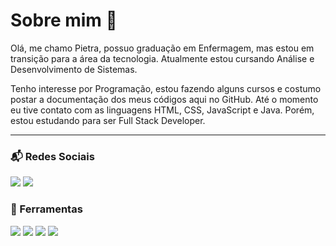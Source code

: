 # Sobre mim 👋

Olá, me chamo Pietra, possuo graduação em Enfermagem, mas estou em transição para a área da tecnologia. Atualmente estou cursando Análise e Desenvolvimento de Sistemas. 

Tenho interesse por Programação, estou fazendo alguns cursos e costumo postar a documentação dos meus códigos aqui no GitHub. Até o momento eu tive contato com as linguagens HTML, CSS, JavaScript e Java. Porém, estou estudando para ser Full Stack Developer.

---

### :mailbox_with_mail: Redes Sociais

[<img src="https://img.shields.io/badge/twitter-%231DA1F2.svg?&style=for-the-badge&logo=twitter&logoColor=white" />](https://twitter.com/pietrastar) [<img src="https://img.shields.io/badge/linkedin-%230077B5.svg?&style=for-the-badge&logo=linkedin&logoColor=white" />](https://www.linkedin.com/in/pietracarneiro/) 

### 🔨 Ferramentas

[<img src="https://img.shields.io/badge/HTML-239120?style=for-the-badge&logo=html5&logoColor=white" />](https://twitter.com/pietrastar)
[<img src="https://img.shields.io/badge/CSS-239120?&style=for-the-badge&logo=css3&logoColor=white" />](https://twitter.com/pietrastar)
[<img src="https://img.shields.io/badge/JavaScript-F7DF1E?style=for-the-badge&logo=javascript&logoColor=black" />](https://twitter.com/pietrastar)
[<img src="https://img.shields.io/badge/Java-ED8B00?style=for-the-badge&logo=java&logoColor=white" />](https://twitter.com/pietrastar)

